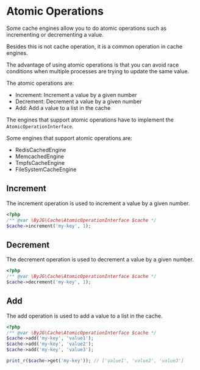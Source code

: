 # Atomic Operations

Some cache engines allow you to do atomic operations such as incrementing or decrementing a value.

Besides this is not cache operation, it is a common operation in cache engines.

The advantage of using atomic operations is that you can avoid race conditions when multiple processes 
are trying to update the same value.

The atomic operations are:
- Increment: Increment a value by a given number
- Decrement: Decrement a value by a given number
- Add: Add a value to a list in the cache

The engines that support atomic operations have to implement the `AtomicOperationInterface`.

Some engines that support atomic operations are:
- RedisCachedEngine
- MemcachedEngine
- TmpfsCacheEngine
- FileSystemCacheEngine

## Increment

The increment operation is used to increment a value by a given number.

```php
<?php
/** @var \ByJG\Cache\AtomicOperationInterface $cache */
$cache->increment('my-key', 1);
```

## Decrement

The decrement operation is used to decrement a value by a given number.

```php
<?php
/** @var \ByJG\Cache\AtomicOperationInterface $cache */
$cache->decrement('my-key', 1);
```

## Add

The add operation is used to add a value to a list in the cache.

```php
<?php
/** @var \ByJG\Cache\AtomicOperationInterface $cache */
$cache->add('my-key', 'value1');
$cache->add('my-key', 'value2');
$cache->add('my-key', 'value3');

print_r($cache->get('my-key')); // ['value1', 'value2', 'value3']
```

